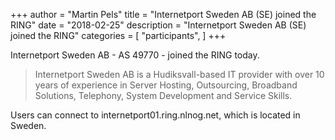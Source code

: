 +++
author = "Martin Pels"
title = "Internetport Sweden AB (SE) joined the RING"
date = "2018-02-25"
description = "Internetport Sweden AB (SE) joined the RING"
categories = [
    "participants",
]
+++

Internetport Sweden AB - AS 49770 - joined the RING today.

> Internetport Sweden AB is a Hudiksvall-based IT provider with over 10 years of experience in Server Hosting, Outsourcing, Broadband Solutions, Telephony, System Development and Service Skills.

Users can connect to internetport01.ring.nlnog.net, which is located in Sweden.

